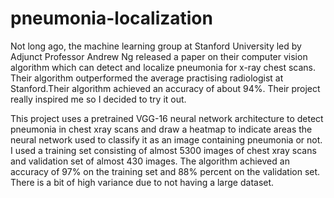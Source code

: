 # pneumonia-localization


Not long ago, the machine learning group at Stanford University led by Adjunct Professor Andrew Ng released a paper on their computer vision algorithm which can detect and localize pneumonia for x-ray chest scans. Their algorithm outperformed the average practising radiologist at Stanford.Their algorithm achieved an accuracy of about 94%. Their project really inspired me so I decided to try it out. 

This project uses a pretrained VGG-16 neural network architecture to detect pneumonia in chest xray scans and  draw a heatmap to indicate areas the neural network used to classify it as an image containing pneumonia or not.
I used a training set consisting of almost 5300 images  of chest xray scans and validation set of almost 430 images. The algorithm achieved an accuracy of 97% on the training set and 88% percent on the validation set. There is a bit of high variance due to not having a large dataset.